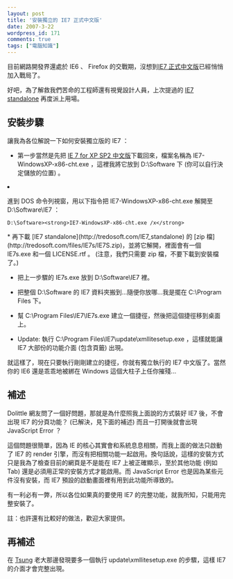```yaml
---
layout: post
title: '安裝獨立的 IE7 正式中文版'
date: 2007-3-22
wordpress_id: 171
comments: true
tags: ["電腦知識"]
---
```


目前網路開發界還處於 IE6 、 Firefox 的交戰期，沒想到[IE7 正式中文版](http://www.microsoft.com/taiwan/windows/ie/downloads/default.mspx)已經悄悄加入戰局了。

好吧，為了解救我們苦命的工程師還有視覺設計人員，上次提過的 [IE7 standalone](http://tredosoft.com/IE7_standalone) 再度派上用場。

## 安裝步驟

讓我為各位解說一下如何安裝獨立版的 IE7 ：

* 第一步當然是先把 [IE 7  for XP SP2 中文版](http://download.microsoft.com/download/4/a/5/4a5a86de-af85-432e-979c-fa69e5d781db/IE7-WindowsXP-x86-cht.exe)下載回來，檔案名稱為 IE7-WindowsXP-x86-cht.exe ，這裡我將它放到 D:\Software 下 (你可以自行決定儲放的位置) 。

<li>

進到 DOS 命令列視窗，用以下指令把 IE7-WindowsXP-x86-cht.exe 解開至 D:\Software\IE7 ：

```
D:\Software><strong>IE7-WindowsXP-x86-cht.exe /x</strong>

```
</li>
* 再下載 [IE7 standalone](http://tredosoft.com/IE7_standalone) 的 [zip 檔](http://tredosoft.com/files/IE7s/IE7S.zip)，並將它解開，裡面會有一個 IE7s.exe 和一個 LICENSE.rtf 。 (注意，我們只需要 zip 檔，不要下載到安裝檔了。) 

* 把上一步驟的 IE7s.exe 放到 D:\Software\IE7 裡。

* 把整個 D:\Software 的 IE7 資料夾搬到...隨便你放哪...我是擺在 C:\Program Files 下。

* 幫 C:\Program Files\IE7\IE7s.exe 建立一個捷徑，然後把這個捷徑移到桌面上。

* Update: 執行 C:\Program Files\IE7\update\xmllitesetup.exe ，這樣就能讓 IE7 大部份的功能介面 (包含頁籤) 出現。



就這樣了，現在只要執行剛剛建立的捷徑，你就有獨立執行的 IE7 中文版了。當然你的 IE6 還是乖乖地被綁在 Windows 這個大柱子上任你摧殘... 

## 補述

Dolittle 網友問了一個好問題，那就是為什麼照我上面說的方式裝好 IE7 後，不會出現 IE7 的分頁功能？ (已解決，見下面的補述) 而且一打開後就會出現 JavaScript Error ？

這個問題很簡單，因為 IE 的核心其實會和系統息息相關，而我上面的做法只啟動了 IE7 的 render 引擎，而沒有把相關功能一起啟用。換句話說，這樣的安裝方式只是我為了檢查目前的網頁是不是能在 IE7 上被正確顯示，至於其他功能 (例如 Tab) 還是必須用正常的安裝方式才能啟用。而 JavaScript Error 也是因為某些元件沒有安裝，而 IE7 預設的啟動畫面裡有用到此功能所導致的。

有一利必有一弊，所以各位如果真的要使用 IE7 的完整功能，就我所知，只能用完整安裝了。

註：也許還有比較好的做法，歡迎大家提供。

## 再補述

在 [Tsung](http://plog.longwin.com.tw/news-windows/2006/10/27/windows_multiple_ie_2006) 老大那邊發現要多一個執行 update\xmllitesetup.exe 的步驟，這樣 IE7 的介面才會完整出現。
